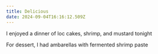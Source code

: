 ```yaml
---
title: Delicious
date: 2024-09-04T16:16:12.509Z
---
```


I enjoyed a dinner of loc cakes, shrimp, and mustard tonight

For dessert, I had ambarellas with fermented shrimp paste

